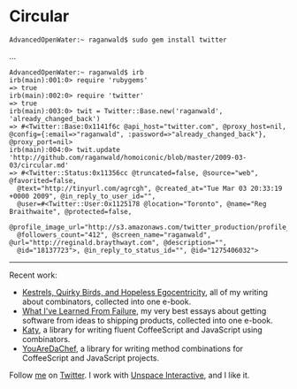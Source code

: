 Circular
===

    AdvancedOpenWater:~ raganwald$ sudo gem install twitter

...

    AdvancedOpenWater:~ raganwald$ irb
    irb(main):001:0> require 'rubygems'
    => true
    irb(main):002:0> require 'twitter'
    => true
    irb(main):003:0> twit = Twitter::Base.new('raganwald', 'already_changed_back')
    => #<Twitter::Base:0x1141f6c @api_host="twitter.com", @proxy_host=nil, @config={:email=>"raganwald", :password=>"already_changed_back"}, @proxy_port=nil>
    irb(main):004:0> twit.update 'http://github.com/raganwald/homoiconic/blob/master/2009-03-03/circular.md'
    => #<Twitter::Status:0x11356cc @truncated=false, @source="web", @favorited=false,
      @text="http://tinyurl.com/agrcgh", @created_at="Tue Mar 03 20:33:19 +0000 2009", @in_reply_to_user_id="",
      @user=#<Twitter::User:0x1125178 @location="Toronto", @name="Reg Braithwaite", @protected=false,
      @profile_image_url="http://s3.amazonaws.com/twitter_production/profile_images/79244481/Picture_1_normal.png",
      @followers_count="412", @screen_name="raganwald", @url="http://reginald.braythwayt.com", @description="",
      @id="18137723">, @in_reply_to_status_id="", @id="1275406032">

---

Recent work:

* [Kestrels, Quirky Birds, and Hopeless Egocentricity](http://leanpub.com/combinators), all of my writing about combinators, collected into one e-book.
* [What I've Learned From Failure](http://leanpub.com/shippingsoftware), my very best essays about getting software from ideas to shipping products, collected into one e-book.
* [Katy](http://github.com/raganwald/Katy), a library for writing fluent CoffeeScript and JavaScript using combinators.
* [YouAreDaChef](http://github.com/raganwald/YouAreDaChef), a library for writing method combinations for CoffeeScript and JavaScript projects.

Follow [me](http://reginald.braythwayt.com) on [Twitter](http://twitter.com/raganwald). I work with [Unspace Interactive](http://unspace.ca), and I like it.

